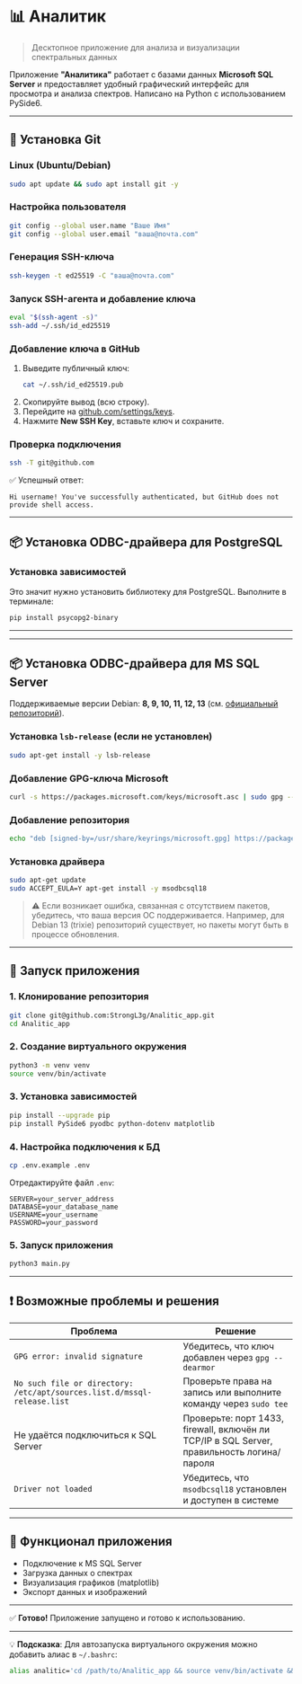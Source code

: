 # 📊 Аналитик

> Десктопное приложение для анализа и визуализации спектральных данных

Приложение **"Аналитика"** работает с базами данных **Microsoft SQL Server** и предоставляет удобный графический интерфейс для просмотра и анализа спектров. Написано на Python с использованием PySide6.

---

## 🔧 Установка Git

### Linux (Ubuntu/Debian)
```bash
sudo apt update && sudo apt install git -y
```

### Настройка пользователя
```bash
git config --global user.name "Ваше Имя"
git config --global user.email "ваша@почта.com"
```

### Генерация SSH-ключа
```bash
ssh-keygen -t ed25519 -C "ваша@почта.com"
```

### Запуск SSH-агента и добавление ключа
```bash
eval "$(ssh-agent -s)"
ssh-add ~/.ssh/id_ed25519
```

### Добавление ключа в GitHub
1. Выведите публичный ключ:
   ```bash
   cat ~/.ssh/id_ed25519.pub
   ```
2. Скопируйте вывод (всю строку).
3. Перейдите на [github.com/settings/keys](https://github.com/settings/keys).
4. Нажмите **New SSH Key**, вставьте ключ и сохраните.

### Проверка подключения
```bash
ssh -T git@github.com
```
✅ Успешный ответ:
```
Hi username! You've successfully authenticated, but GitHub does not provide shell access.
```

---

## 📦 Установка ODBC-драйвера для PostgreSQL

### Установка зависимостей

Это значит нужно установить библиотеку для PostgreSQL. Выполните в терминале:
```bash
pip install psycopg2-binary
```

---

---

## 📦 Установка ODBC-драйвера для MS SQL Server

Поддерживаемые версии Debian: **8, 9, 10, 11, 12, 13** (см. [официальный репозиторий](https://packages.microsoft.com/debian/)).

### Установка `lsb-release` (если не установлен)
```bash
sudo apt-get install -y lsb-release
```

### Добавление GPG-ключа Microsoft
```bash
curl -s https://packages.microsoft.com/keys/microsoft.asc | sudo gpg --dearmor -o /usr/share/keyrings/microsoft.gpg
```

### Добавление репозитория
```bash
echo "deb [signed-by=/usr/share/keyrings/microsoft.gpg] https://packages.microsoft.com/debian/$(lsb_release -rs)/prod $(lsb_release -cs) main" | sudo tee /etc/apt/sources.list.d/mssql-release.list
```

### Установка драйвера
```bash
sudo apt-get update
sudo ACCEPT_EULA=Y apt-get install -y msodbcsql18
```

> ⚠️ Если возникает ошибка, связанная с отсутствием пакетов, убедитесь, что ваша версия ОС поддерживается. Например, для Debian 13 (trixie) репозиторий существует, но пакеты могут быть в процессе обновления.

---

## 🚀 Запуск приложения

### 1. Клонирование репозитория
```bash
git clone git@github.com:StrongL3g/Analitic_app.git
cd Analitic_app
```

### 2. Создание виртуального окружения
```bash
python3 -m venv venv
source venv/bin/activate
```

### 3. Установка зависимостей
```bash
pip install --upgrade pip
pip install PySide6 pyodbc python-dotenv matplotlib
```

### 4. Настройка подключения к БД
```bash
cp .env.example .env
```

Отредактируйте файл `.env`:
```env
SERVER=your_server_address
DATABASE=your_database_name
USERNAME=your_username
PASSWORD=your_password
```

### 5. Запуск приложения
```bash
python3 main.py
```

---

## ❗ Возможные проблемы и решения

| Проблема | Решение |
|--------|--------|
| `GPG error: invalid signature` | Убедитесь, что ключ добавлен через `gpg --dearmor` |
| `No such file or directory: /etc/apt/sources.list.d/mssql-release.list` | Проверьте права на запись или выполните команду через `sudo tee` |
| Не удаётся подключиться к SQL Server | Проверьте: порт 1433, firewall, включён ли TCP/IP в SQL Server, правильность логина/пароля |
| `Driver not loaded` | Убедитесь, что `msodbcsql18` установлен и доступен в системе |

---

## 🎯 Функционал приложения
- Подключение к MS SQL Server
- Загрузка данных о спектрах
- Визуализация графиков (matplotlib)
- Экспорт данных и изображений

---

✅ **Готово!** Приложение запущено и готово к использованию.

---

💡 **Подсказка**: Для автозапуска виртуального окружения можно добавить алиас в `~/.bashrc`:
```bash
alias analitic='cd /path/to/Analitic_app && source venv/bin/activate && python3 main.py'

